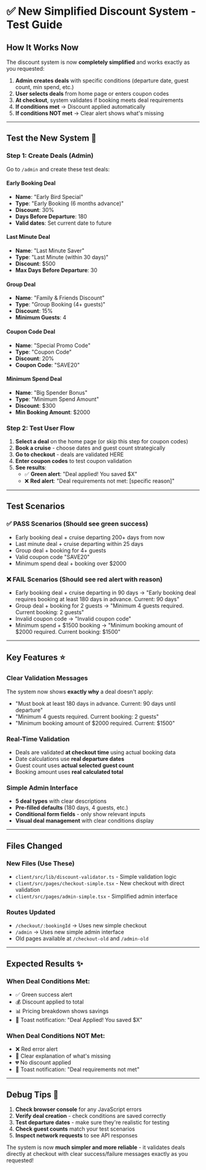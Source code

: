 # ✅ New Simplified Discount System - Test Guide

## **How It Works Now**

The discount system is now **completely simplified** and works exactly as you requested:

1. **Admin creates deals** with specific conditions (departure date, guest count, min spend, etc.)
2. **User selects deals** from home page or enters coupon codes
3. **At checkout**, system validates if booking meets deal requirements
4. **If conditions met** → Discount applied automatically
5. **If conditions NOT met** → Clear alert shows what's missing

---

## **Test the New System** 🚀

### **Step 1: Create Deals (Admin)**

Go to `/admin` and create these test deals:

#### **Early Booking Deal**
- **Name**: "Early Bird Special"
- **Type**: "Early Booking (6 months advance)"  
- **Discount**: 30%
- **Days Before Departure**: 180
- **Valid dates**: Set current date to future

#### **Last Minute Deal**
- **Name**: "Last Minute Saver"
- **Type**: "Last Minute (within 30 days)"
- **Discount**: $500
- **Max Days Before Departure**: 30

#### **Group Deal**
- **Name**: "Family & Friends Discount"  
- **Type**: "Group Booking (4+ guests)"
- **Discount**: 15%
- **Minimum Guests**: 4

#### **Coupon Code Deal**
- **Name**: "Special Promo Code"
- **Type**: "Coupon Code"
- **Discount**: 20%
- **Coupon Code**: "SAVE20"

#### **Minimum Spend Deal**
- **Name**: "Big Spender Bonus"
- **Type**: "Minimum Spend Amount"
- **Discount**: $300
- **Min Booking Amount**: $2000

### **Step 2: Test User Flow**

1. **Select a deal** on the home page (or skip this step for coupon codes)
2. **Book a cruise** - choose dates and guest count strategically
3. **Go to checkout** - deals are validated HERE
4. **Enter coupon codes** to test coupon validation
5. **See results**:
   - ✅ **Green alert**: "Deal applied! You saved $X"
   - ❌ **Red alert**: "Deal requirements not met: [specific reason]"

---

## **Test Scenarios**

### **✅ PASS Scenarios** (Should see green success)
- Early booking deal + cruise departing 200+ days from now
- Last minute deal + cruise departing within 25 days  
- Group deal + booking for 4+ guests
- Valid coupon code "SAVE20"
- Minimum spend deal + booking over $2000

### **❌ FAIL Scenarios** (Should see red alert with reason)
- Early booking deal + cruise departing in 90 days → "Early booking deal requires booking at least 180 days in advance. Current: 90 days"
- Group deal + booking for 2 guests → "Minimum 4 guests required. Current booking: 2 guests"
- Invalid coupon code → "Invalid coupon code"
- Minimum spend + $1500 booking → "Minimum booking amount of $2000 required. Current booking: $1500"

---

## **Key Features** ⭐

### **Clear Validation Messages**
The system now shows **exactly why** a deal doesn't apply:
- "Must book at least 180 days in advance. Current: 90 days until departure"
- "Minimum 4 guests required. Current booking: 2 guests"  
- "Minimum booking amount of $2000 required. Current: $1500"

### **Real-Time Validation**
- Deals are validated **at checkout time** using actual booking data
- Date calculations use **real departure dates**
- Guest count uses **actual selected guest count**
- Booking amount uses **real calculated total**

### **Simple Admin Interface**
- **5 deal types** with clear descriptions
- **Pre-filled defaults** (180 days, 4 guests, etc.)
- **Conditional form fields** - only show relevant inputs
- **Visual deal management** with clear conditions display

---

## **Files Changed**

### **New Files (Use These)**
- `client/src/lib/discount-validator.ts` - Simple validation logic
- `client/src/pages/checkout-simple.tsx` - New checkout with direct validation  
- `client/src/pages/admin-simple.tsx` - Simplified admin interface

### **Routes Updated**
- `/checkout/:bookingId` → Uses new simple checkout
- `/admin` → Uses new simple admin interface
- Old pages available at `/checkout-old` and `/admin-old`

---

## **Expected Results** ✨

### **When Deal Conditions Met:**
- ✅ Green success alert
- 💰 Discount applied to total
- 📊 Pricing breakdown shows savings
- 🎉 Toast notification: "Deal Applied! You saved $X"

### **When Deal Conditions NOT Met:**
- ❌ Red error alert  
- 📝 Clear explanation of what's missing
- 💔 No discount applied
- 🚨 Toast notification: "Deal requirements not met"

---

## **Debug Tips** 🔧

1. **Check browser console** for any JavaScript errors
2. **Verify deal creation** - check conditions are saved correctly
3. **Test departure dates** - make sure they're realistic for testing
4. **Check guest counts** match your test scenarios
5. **Inspect network requests** to see API responses

The system is now **much simpler and more reliable** - it validates deals directly at checkout with clear success/failure messages exactly as you requested!

